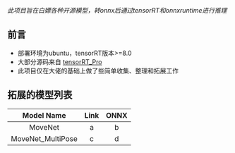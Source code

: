 *此项目旨在白嫖各种开源模型，转onnx后通过tensorRT和onnxruntime进行推理*

## 前言
- 部署环境为ubuntu，tensorRT版本>=8.0
- 大部分源码来自 [tensorRT_Pro](https://github.com/shouxieai/tensorRT_Pro)
- 此项目仅在大佬的基础上做了些简单收集、整理和拓展工作

## 拓展的模型列表
|    Model Name     | Link  | ONNX  |
| :---------------: | :---: | :---: |
|      MoveNet      |   a   |   b   |
| MoveNet_MultiPose |   c   |   d   |
